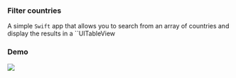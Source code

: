 ### Filter countries ###

A simple `Swift` app that allows you to search from an array of countries and display the results in a ``UITableView


### Demo ###

![](https://im2.ezgif.com/tmp/ezgif-2-fe91fafe4d.gif) 
